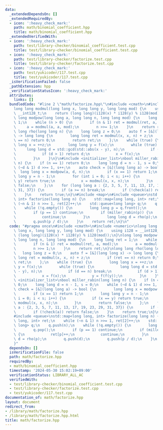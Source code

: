 ```yaml
---
data:
  _extendedDependsOn: []
  _extendedRequiredBy:
  - icon: ':heavy_check_mark:'
    path: math/binomial_coefficient.hpp
    title: math/binomial_coefficient.hpp
  _extendedVerifiedWith:
  - icon: ':heavy_check_mark:'
    path: test/library-checker/binomial_coefficient.test.cpp
    title: test/library-checker/binomial_coefficient.test.cpp
  - icon: ':heavy_check_mark:'
    path: test/library-checker/factorize.test.cpp
    title: test/library-checker/factorize.test.cpp
  - icon: ':heavy_check_mark:'
    path: test/yukicoder/117.test.cpp
    title: test/yukicoder/117.test.cpp
  _isVerificationFailed: false
  _pathExtension: hpp
  _verificationStatusIcon: ':heavy_check_mark:'
  attributes:
    links: []
  bundledCode: "#line 2 \"math/factorize.hpp\"\n#include <cmath>\n#include <numeric>\n\
    long long modmul(long long x, long long y, long long mod) {\n    using i128 =\
    \ __int128_t;\n    return (long long)(i128(x) * i128(y) % i128(mod));\n}\nlong\
    \ long modpow(long long a, long long n, long long mod) {\n    long long ret =\
    \ 1;\n    while (n > 0) {\n        if (n & 1) ret = modmul(ret, a, mod);\n   \
    \     a = modmul(a, a, mod);\n        n >>= 1;\n    }\n    return ret;\n}\nlong\
    \ long rho(long long n) {\n    long long z = 0;\n    auto f = [&](long long x)\
    \ -> long long {\n        long long ret = modmul(x, x, n) + z;\n        if (ret\
    \ == n) return 0;\n        return ret;\n    };\n    while (true) {\n        long\
    \ long x = ++z;\n        long long y = f(x);\n        while (true) {\n       \
    \     long long d = std::gcd(std::abs(x - y), n);\n            if (d == n) break;\n\
    \            if (d > 1) return d;\n            x = f(x);\n            y = f(f(y));\n\
    \        }\n    }\n}\n#include <initializer_list>\nbool miller_rabin(long long\
    \ n) {\n    if (n == 1) return 0;\n    long long d = n - 1, s = 0;\n    while\
    \ (~d & 1) d >>= 1, s++;\n    auto check = [&](long long a) -> bool {\n      \
    \  long long x = modpow(a, d, n);\n        if (x == 1) return 1;\n        long\
    \ long y = n - 1;\n        for (int i = 0; i < s; i++) {\n            if (x ==\
    \ y) return true;\n            x = modmul(x, x, n);\n        }\n        return\
    \ false;\n    };\n    for (long long a : {2, 3, 5, 7, 11, 13, 17, 19, 23, 29,\
    \ 31, 37}) {\n        if (a >= n) break;\n        if (!check(a)) return false;\n\
    \    }\n    return true;\n}\n#include <map>\n#include <queue>\nstd::map<long long,\
    \ int> factorize(long long n) {\n    std::map<long long, int> ret;\n    while\
    \ (~n & 1) n >>= 1, ret[2]++;\n    std::queue<long long> q;\n    q.push(n);\n\
    \    while (!q.empty()) {\n        long long p = q.front();\n        q.pop();\n\
    \        if (p == 1) continue;\n        if (miller_rabin(p)) {\n            ret[p]++;\n\
    \            continue;\n        }\n        long long d = rho(p);\n        q.push(d);\n\
    \        q.push(p / d);\n    }\n    return ret;\n}\n"
  code: "#pragma once\n#include <cmath>\n#include <numeric>\nlong long modmul(long\
    \ long x, long long y, long long mod) {\n    using i128 = __int128_t;\n    return\
    \ (long long)(i128(x) * i128(y) % i128(mod));\n}\nlong long modpow(long long a,\
    \ long long n, long long mod) {\n    long long ret = 1;\n    while (n > 0) {\n\
    \        if (n & 1) ret = modmul(ret, a, mod);\n        a = modmul(a, a, mod);\n\
    \        n >>= 1;\n    }\n    return ret;\n}\nlong long rho(long long n) {\n \
    \   long long z = 0;\n    auto f = [&](long long x) -> long long {\n        long\
    \ long ret = modmul(x, x, n) + z;\n        if (ret == n) return 0;\n        return\
    \ ret;\n    };\n    while (true) {\n        long long x = ++z;\n        long long\
    \ y = f(x);\n        while (true) {\n            long long d = std::gcd(std::abs(x\
    \ - y), n);\n            if (d == n) break;\n            if (d > 1) return d;\n\
    \            x = f(x);\n            y = f(f(y));\n        }\n    }\n}\n#include\
    \ <initializer_list>\nbool miller_rabin(long long n) {\n    if (n == 1) return\
    \ 0;\n    long long d = n - 1, s = 0;\n    while (~d & 1) d >>= 1, s++;\n    auto\
    \ check = [&](long long a) -> bool {\n        long long x = modpow(a, d, n);\n\
    \        if (x == 1) return 1;\n        long long y = n - 1;\n        for (int\
    \ i = 0; i < s; i++) {\n            if (x == y) return true;\n            x =\
    \ modmul(x, x, n);\n        }\n        return false;\n    };\n    for (long long\
    \ a : {2, 3, 5, 7, 11, 13, 17, 19, 23, 29, 31, 37}) {\n        if (a >= n) break;\n\
    \        if (!check(a)) return false;\n    }\n    return true;\n}\n#include <map>\n\
    #include <queue>\nstd::map<long long, int> factorize(long long n) {\n    std::map<long\
    \ long, int> ret;\n    while (~n & 1) n >>= 1, ret[2]++;\n    std::queue<long\
    \ long> q;\n    q.push(n);\n    while (!q.empty()) {\n        long long p = q.front();\n\
    \        q.pop();\n        if (p == 1) continue;\n        if (miller_rabin(p))\
    \ {\n            ret[p]++;\n            continue;\n        }\n        long long\
    \ d = rho(p);\n        q.push(d);\n        q.push(p / d);\n    }\n    return ret;\n\
    }"
  dependsOn: []
  isVerificationFile: false
  path: math/factorize.hpp
  requiredBy:
  - math/binomial_coefficient.hpp
  timestamp: '2024-05-30 15:02:19+09:00'
  verificationStatus: LIBRARY_ALL_AC
  verifiedWith:
  - test/library-checker/binomial_coefficient.test.cpp
  - test/library-checker/factorize.test.cpp
  - test/yukicoder/117.test.cpp
documentation_of: math/factorize.hpp
layout: document
redirect_from:
- /library/math/factorize.hpp
- /library/math/factorize.hpp.html
title: math/factorize.hpp
---
```

